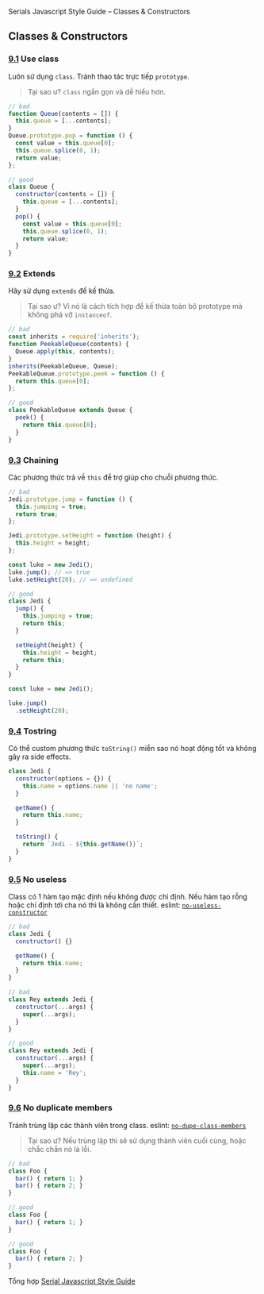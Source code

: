 Serials Javascript Style Guide – Classes & Constructors

## Classes & Constructors

<a name="constructors--use-class"></a><a name="9.1"></a>
### [9.1](#constructors--use-class) Use class
Luôn sử dụng `class`. Tránh thao tác trực tiếp `prototype`.

> Tại sao ư? `class` ngắn gọn và dễ hiểu hơn.

```javascript
// bad
function Queue(contents = []) {
  this.queue = [...contents];
}
Queue.prototype.pop = function () {
  const value = this.queue[0];
  this.queue.splice(0, 1);
  return value;
};

// good
class Queue {
  constructor(contents = []) {
    this.queue = [...contents];
  }
  pop() {
    const value = this.queue[0];
    this.queue.splice(0, 1);
    return value;
  }
}
```

<a name="constructors--extends"></a><a name="9.2"></a>
### [9.2](#constructors--extends) Extends
Hãy sử dụng `extends` để kế thừa.

> Tại sao ư? Vì nó là cách tích hợp để kế thừa toàn bộ prototype mà không phá vỡ `instanceof`.

```javascript
// bad
const inherits = require('inherits');
function PeekableQueue(contents) {
  Queue.apply(this, contents);
}
inherits(PeekableQueue, Queue);
PeekableQueue.prototype.peek = function () {
  return this.queue[0];
};

// good
class PeekableQueue extends Queue {
  peek() {
    return this.queue[0];
  }
}
```

<a name="constructors--chaining"></a><a name="9.3"></a>
### [9.3](#constructors--chaining) Chaining
Các phương thức trả về `this` để trợ giúp cho chuỗi phương thức.

```javascript
// bad
Jedi.prototype.jump = function () {
  this.jumping = true;
  return true;
};

Jedi.prototype.setHeight = function (height) {
  this.height = height;
};

const luke = new Jedi();
luke.jump(); // => true
luke.setHeight(20); // => undefined

// good
class Jedi {
  jump() {
    this.jumping = true;
    return this;
  }

  setHeight(height) {
    this.height = height;
    return this;
  }
}

const luke = new Jedi();

luke.jump()
  .setHeight(20);
```

<a name="constructors--tostring"></a><a name="9.4"></a>
### [9.4](#constructors--tostring) Tostring
Có thể custom phương thức `toString()` miễn sao nó hoạt động tốt và không gây ra side effects.

```javascript
class Jedi {
  constructor(options = {}) {
    this.name = options.name || 'no name';
  }

  getName() {
    return this.name;
  }

  toString() {
    return `Jedi - ${this.getName()}`;
  }
}
```

<a name="constructors--no-useless"></a><a name="9.5"></a>
### [9.5](#constructors--no-useless) No useless
Class có 1 hàm tạo mặc định nếu không được chỉ định. Nếu hàm tạo rỗng hoặc chỉ định tới cha nó thì là không cần thiết. eslint: [`no-useless-constructor`](https://eslint.org/docs/rules/no-useless-constructor)

```javascript
// bad
class Jedi {
  constructor() {}

  getName() {
    return this.name;
  }
}

// bad
class Rey extends Jedi {
  constructor(...args) {
    super(...args);
  }
}

// good
class Rey extends Jedi {
  constructor(...args) {
    super(...args);
    this.name = 'Rey';
  }
}
```

<a name="classes--no-duplicate-members"></a>
### [9.6](#classes--no-duplicate-members) No duplicate members
Tránh trùng lặp các thành viên trong class. eslint: [`no-dupe-class-members`](https://eslint.org/docs/rules/no-dupe-class-members)

> Tại sao ư? Nếu trùng lặp thì sẽ sử dụng thành viên cuối cùng, hoặc chắc chắn nó là lỗi.

```javascript
// bad
class Foo {
  bar() { return 1; }
  bar() { return 2; }
}

// good
class Foo {
  bar() { return 1; }
}

// good
class Foo {
  bar() { return 2; }
}
```

Tổng hợp [Serial Javascript Style Guide](/2019/05/17/serials-javascript-style-guide/)